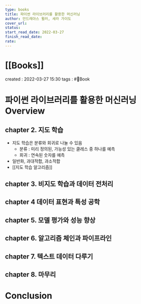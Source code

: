 ```yaml
---
type: books
title: 파이썬 라이브러리를 활용한 머신러닝
author: 안드레아스 뮐러, 세라 가이도
cover_url: 
status: 
start_read_date: 2022-03-27
finish_read_date: 
rate: 
---
```


# [[Books]]
created : 2022-03-27 15:30
tags : #📔Book 

# 파이썬 라이브러리를 활용한 머신러닝 Overview

## chapter 2. 지도 학습
- 지도 학습은 분류와 회귀로 나눌 수 있음
	- 분류 : 미리 정의된, 가능성 있는 클레스 중 하나를 예측
	- 회귀 : 연속된 숫자를 예측
- 일반화, 과대적합, 과소적합
- [[지도 학습 알고리즘]]

## chapter 3. 비지도 학습과 데이터 전처리

## chapter 4 데이터 표현과 특성 공학

## chapter 5. 모델 평가와 성능 향상

## chapter 6. 알고리즘 체인과 파이프라인

## chapter 7. 텍스트 데이터 다루기

## chapter 8. 마무리

# Conclusion
